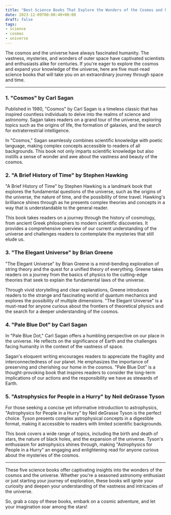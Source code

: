 ```yaml
---
title: "Best Science Books That Explore the Wonders of the Cosmos and Universe"
date: 2023-12-09T00:00:40+00:00
draft: false
tags: 
- science
- cosmos
- universe
---
```


The cosmos and the universe have always fascinated humanity. The vastness, mysteries, and wonders of outer space have captivated scientists and enthusiasts alike for centuries. If you're eager to explore the cosmos and expand your knowledge of the universe, here are five must-read science books that will take you on an extraordinary journey through space and time.

---

### 1. "Cosmos" by Carl Sagan

Published in 1980, "Cosmos" by Carl Sagan is a timeless classic that has inspired countless individuals to delve into the realms of science and astronomy. Sagan takes readers on a grand tour of the universe, exploring topics such as the origins of life, the formation of galaxies, and the search for extraterrestrial intelligence.

In "Cosmos," Sagan seamlessly combines scientific knowledge with poetic language, making complex concepts accessible to readers of all backgrounds. This book not only imparts scientific knowledge but also instills a sense of wonder and awe about the vastness and beauty of the cosmos.

### 2. "A Brief History of Time" by Stephen Hawking

"A Brief History of Time" by Stephen Hawking is a landmark book that explores the fundamental questions of the universe, such as the origins of the universe, the nature of time, and the possibility of time travel. Hawking's brilliance shines through as he presents complex theories and concepts in a way that is understandable to the general reader.

This book takes readers on a journey through the history of cosmology, from ancient Greek philosophers to modern scientific discoveries. It provides a comprehensive overview of our current understanding of the universe and challenges readers to contemplate the mysteries that still elude us.

### 3. "The Elegant Universe" by Brian Greene

"The Elegant Universe" by Brian Greene is a mind-bending exploration of string theory and the quest for a unified theory of everything. Greene takes readers on a journey from the basics of physics to the cutting-edge theories that seek to explain the fundamental laws of the universe.

Through vivid storytelling and clear explanations, Greene introduces readers to the strange and fascinating world of quantum mechanics and explores the possibility of multiple dimensions. "The Elegant Universe" is a must-read for anyone curious about the frontiers of theoretical physics and the search for a deeper understanding of the cosmos.

### 4. "Pale Blue Dot" by Carl Sagan

In "Pale Blue Dot," Carl Sagan offers a humbling perspective on our place in the universe. He reflects on the significance of Earth and the challenges facing humanity in the context of the vastness of space.

Sagan's eloquent writing encourages readers to appreciate the fragility and interconnectedness of our planet. He emphasizes the importance of preserving and cherishing our home in the cosmos. "Pale Blue Dot" is a thought-provoking book that inspires readers to consider the long-term implications of our actions and the responsibility we have as stewards of Earth.

### 5. "Astrophysics for People in a Hurry" by Neil deGrasse Tyson

For those seeking a concise yet informative introduction to astrophysics, "Astrophysics for People in a Hurry" by Neil deGrasse Tyson is the perfect choice. Tyson presents complex astrophysical concepts in a digestible format, making it accessible to readers with limited scientific backgrounds.

This book covers a wide range of topics, including the birth and death of stars, the nature of black holes, and the expansion of the universe. Tyson's enthusiasm for astrophysics shines through, making "Astrophysics for People in a Hurry" an engaging and enlightening read for anyone curious about the mysteries of the cosmos.

---

These five science books offer captivating insights into the wonders of the cosmos and the universe. Whether you're a seasoned astronomy enthusiast or just starting your journey of exploration, these books will ignite your curiosity and deepen your understanding of the vastness and intricacies of the universe.

So, grab a copy of these books, embark on a cosmic adventure, and let your imagination soar among the stars!